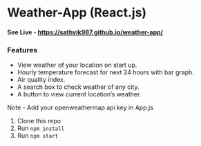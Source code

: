 # Weather-App (React.js)

#### See Live - https://sathvik987.github.io/weather-app/

### Features

- View weather of your location on start up.
- Hourly temperature forecast for next 24 hours with bar graph.
- Air quality index.
- A search box to check weather of any city.
- A button to view current location’s weather.


Note - Add your openweathermap api key in App.js

1. Clone this repo
2. Run `npm install`
3. Run `npm start`
